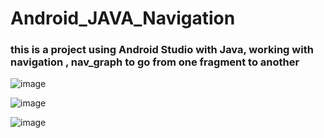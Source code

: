 # Android_JAVA_Navigation
### this is a project using Android Studio with Java, working with navigation , nav_graph to go from one fragment to another 

![image](https://github.com/juliaigz/Android_JAVA_Navigation/assets/40221707/8c1b01e5-4c05-45ab-b214-61b22f0b974e)

![image](https://github.com/juliaigz/Android_JAVA_Navigation/assets/40221707/5d84340f-65cc-4ca0-812c-3cf87b76ffb2)

![image](https://github.com/juliaigz/Android_JAVA_Navigation/assets/40221707/a7337a4e-62d1-4d7c-ab87-221835c63f37)



